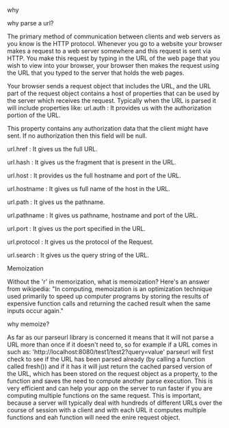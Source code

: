 why

why parse a url?

The primary method of communication between clients and web servers as you know is the HTTP protocol. Whenever you go to a website your browser makes a request to a web server somewhere and this request is sent via HTTP. You make this request by typing in the URL of the web page that you wish to view into your browser, your browser then makes the request using the URL that you typed to the server that holds the web pages.

Your browser sends a request object that includes the URL, and the URL part of the request object contains a host of properties that can be used by the server which receives the request. Typically when the URL is parsed it will include properties like:
url.auth : It provides us with the authorization portion of the URL.

This property contains any authorization data that the client might have sent. If no authorization then this field will be null.

url.href : It gives us the full URL.

url.hash : It gives us the fragment that is present in the URL.

url.host : It provides us the full hostname and port of the URL.

url.hostname : It gives us full name of the host in the URL.

url.path : It gives us the pathname.

url.pathname : It gives us pathname, hostname and port of the URL.

url.port : It gives us the port specified in the URL.

url.protocol : It gives us the protocol of the Request.

url.search : It gives us the query string of the URL.

Memoization

Without the 'r' in memorization, what is memoization? Here's an answer from wikipedia: "In computing, memoization is an optimization technique used primarily to speed up computer programs by storing the results of expensive function calls and returning the cached result when the same inputs occur again."

why memoize?

As far as our parseurl library is concerned it means that it will not parse a URL more than once if it doesn't need to, so for example if a URL comes in such as: 'http://localhost:8080/test1/test2?query=value' parseurl will first check to see if the URL has been parsed already (by calling a function called fresh()) and if it has it will just return the cached parsed version of the URL, which has been stored on the request object as a property, to the function and saves the need to compute another parse execution. This is very efficient and can help your app on the server to run faster if you are computing multiple functions on the same request. This is important, because a server will typically deal with hundreds of different URLs over the course of session with a client and with each URL it computes multiple functions and eah function will need the enire request object.
